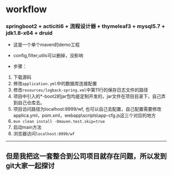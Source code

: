# workflow
### springboot2 + acticiti6 + 流程设计器 + thymeleaf3 + mysql5.7 + jdk1.8-x64 + druid
- 这是一个单个maven的demo工程
- config,filter,utils可以删掉，没影响

- 步骤：
1. 下载源码
2. 修改```application.yml```中的数据库连接配置
3. 修改```resources/logback-spring.xml```中第11行的保存日志文件的路径
4. 项目中引入的*-boot2的jar包均是定制开发的，jar文件在项目目录下，自己弄到自己仓库去。
5. 项目访问路径为localhost:8999/wf, 也可以自己去配置，自己配置需要修改applica.yml，pom.xml，webapp\scripts\app-cfg.js这三个对应的地方
6. ```mvn clean install -Dmaven.test.skip=true```
7. 启动main方法
8. 浏览器访问```localhost:8999/wf```

----------
## 但是我把这一套整合到公司项目就存在问题，所以发到git大家一起探讨
